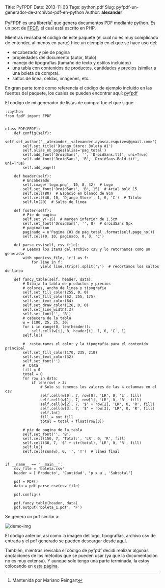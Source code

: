 Title: PyFPDF
Date: 2013-11-03
Tags: python,pdf
Slug: pyfpdf-un-generador-de-archivos-pdf-en-python
Author: __alexander__

PyFPDF es una librería[^1] que genera documentos PDF mediante python. Es un port de [FPDF][FPDF], el cual está escrito en PHP.

Mientras revisaba el código de este paquete (el cual no es muy complicado de entender, al menos en parte) hice un ejemplo en el que se hace uso del:

- encabezado y pie de página
- propiedades del documento (autor, título)
- manejo de tipografías (tamaño de texto y estilos incluidos)
- una tabla con contenidos de productos, cantidades y precios (similar a una boleta de compra).
- saltos de linea, celdas, imágenes, etc..

En gran parte tomé como referencia el código de ejemplo incluido en las fuentes del paquete, los cuales se pueden encontrar aquí: [pyfpdf][pyfpdf]

El código de mi generador de listas de compra fue el que sigue:

~~~
::python
from fpdf import FPDF


class PDF(FPDF):
    def config(self):
        self.set_author('__alexander__<alexander.ayasca.esquives@gmail.com>')
        self.set_title('Django Store: Boleta #1')
        self.alias_nb_pages(alias='pag_total')
        self.add_font('DroidSans', '', 'DroidSans.ttf', uni=True)
        self.add_font('DroidSans', 'B', 'DroidSans-Bold.ttf', uni=True)
        self.add_page()

    def header(self):
        # Encabezado
        self.image('logo.png', 10, 8, 32)  # Logo
        self.set_font('DroidSans', 'B', 15)  # Arial bold 15
        self.cell(80)  # Espacio en blanco de 8cm
        self.cell(40, 10, 'Django Store', 1, 0, 'C')  # Titulo
        self.ln(20)  # Salto de linea

    def footer(self):
        # Pie de pagina
        self.set_y(-15)  # margen inferior de 1.5cm
        self.set_font('DroidSans', '', 8)  # droidSans 8px
        # paginacion
        paginado = u'Pagina {0} de pag_total'.format(self.page_no())
        self.cell(0, 10, paginado, 0, 0, 'C')

    def parse_csv(self, csv_file):
        # Leemos los items del archivo csv y lo retornamos como un generador
        with open(csv_file, 'r') as f:
            for line in f:
                yield line.strip().split(';')  # recortamos los saltos de linea

    def fancy_table(self, header, data):
        # Dibuja la tabla de productos y precios
        # colores, ancho de linea y tipografia
        self.set_fill_color(255, 0, 0)
        self.set_fill_color(62, 255, 175)
        self.set_text_color(64)
        self.set_draw_color(128, 0, 0)
        self.set_line_width(.3)
        self.set_font('', 'B')
        # cabecera de la tabla
        w = [100, 25, 25, 30]
        for i in range(0, len(header)):
            self.cell(w[i], 8, header[i], 1, 0, 'C', 1)
        self.ln()

        #  restauramos el color y la tipografia para el contenido principal
        self.set_fill_color(170, 235, 210)
        self.set_text_color(32)
        self.set_font('')
        #  Data
        fill = 0
        total = 0
        for row in data:
            if len(row) > 3:
                # Solo si tenemos los valores de las 4 columnas en el csv
                self.cell(w[0], 7, row[0], 'LR', 0, 'L', fill)
                self.cell(w[1], 7, row[1], 'LR', 0, 'R', fill)
                self.cell(w[2], 7, '$' + row[2], 'LR', 0, 'R', fill)
                self.cell(w[3], 7, '$' + row[3], 'LR', 0, 'R', fill)
                self.ln()
                fill = not fill
                total = total + float(row[3])

        # pie de pagina de la tabla
        self.set_font('', 'B')
        self.cell(150, 7, 'Total:', 'LR', 0, 'R', fill)
        self.cell(30, 7, '$' + str(total), 'LR', 0, 'R', fill)
        self.ln()
        self.cell(sum(w), 0, '', 'T')  # linea final


if __name__ == '__main__':
    csv_file = 'boleta.csv'
    header = ['Producto', 'Cantidad', 'p x u', 'Subtotal']

    pdf = PDF()
    data = pdf.parse_csv(csv_file)

    pdf.config()

    pdf.fancy_table(header, data)
    pdf.output('boleta_1.pdf', 'F')

~~~

Se genera un pdf similar a:

![demo-img][demo-img]

El código anterior, asi como la imagen del logo, tipografías, archivo csv de entrada y el pdf generado se pueden descargar desde [aquí][ejemplo].

También, mientras revisaba el código de pyfpdf decidí realizar algunas anotaciones de los métodos que se pueden usar (ya que la documentación no es muy extensa). Y aunque solo tengo una parte terminada, la estoy colocando en [esta página][pyfpdf-doc].

[^1]: Mantenida por Mariano Reingart

[demo-img]: /pictures/boleta.png

[FPDF]: http://www.fpdf.org/
[pyfpdf]: https://code.google.com/p/pyfpdf/
[ejemplo]: http://owncloud.alexanderae.com/public.php?service=files&t=389c33821500c1f4598db7ddf2540d27
[pyfpdf-doc]: /pages/pyfpdf.html